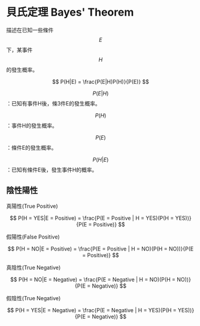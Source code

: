 # 貝氏定理 Bayes' Theorem

描述在已知一些條件$$E$$下，某事件$$H$$的發生概率。

$$
P(H|E) = \frac{P(E|H)P(H)}{P(E)}
$$

$$P(E|H)$$：已知有事件H後，條3件E的發生概率。

$$P(H)$$：事件H的發生概率。

$$P(E)$$：條件E的發生概率。

$$P(H|E)$$：已知有條件E後，發生事件H的概率。

## 陰性陽性

真陽性(True Positive)

$$
P(H = YES|E = Positive) = \frac{P(E = Positive | H = YES)(P(H = YES))}{P(E = Positive)}
$$

假陽性(False Positive)

$$
P(H = NO|E = Positive) = \frac{P(E = Positive | H = NO)(P(H = NO))}{P(E = Positive)}
$$

真陰性(True Negative)

$$
P(H = NO|E = Negative) = \frac{P(E = Negative | H = NO)(P(H = NO))}{P(E = Negative)}
$$

假陰性(True Negative)

$$
P(H = YES|E = Negative) = \frac{P(E = Negative | H = YES)(P(H = YES))}{P(E = Negative)}
$$